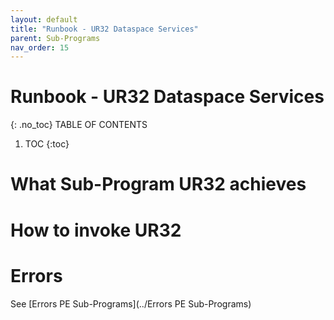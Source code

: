 ```yaml
---
layout: default
title: "Runbook - UR32 Dataspace Services"
parent: Sub-Programs
nav_order: 15
---
```


# Runbook - UR32 Dataspace Services
{: .no_toc}
TABLE OF CONTENTS 
1. TOC
{:toc}  

# What Sub-Program UR32 achieves

# How to invoke UR32

# Errors
See [Errors PE Sub-Programs](../Errors PE Sub-Programs)
